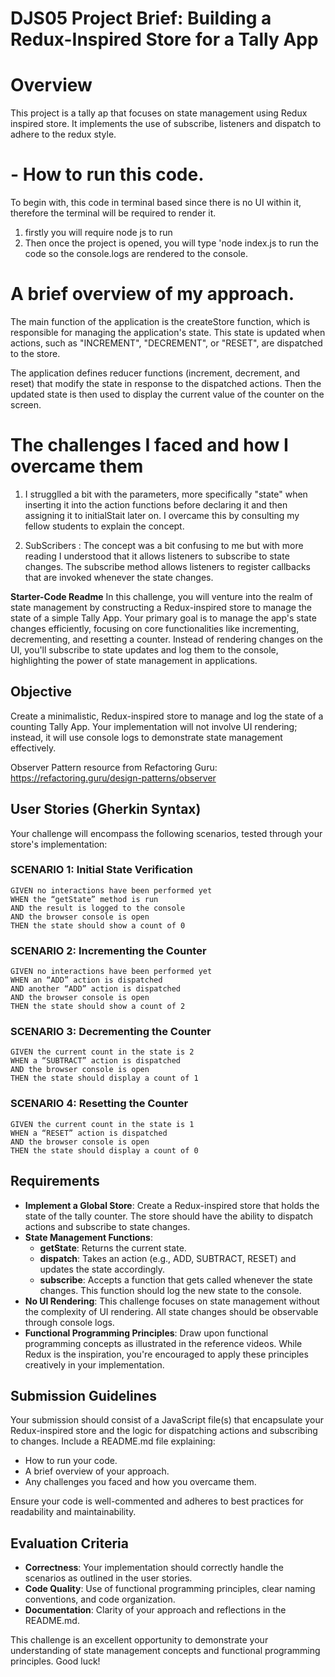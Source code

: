 # DJS05 Project Brief: Building a Redux-Inspired Store for a Tally App

# Overview

This project is a tally ap that focuses on state management using Redux inspired store. It implements the use of subscribe, listeners and dispatch to adhere to the redux style.

# - How to run this code.

To begin with, this code in terminal based since there is no UI within it, therefore the terminal will be required to render it.

1. firstly you will require node js to run
2. Then once the project is opened, you will type 'node index.js to run the code so the console.logs are rendered to the console.

# A brief overview of my approach.

The main function of the application is the createStore function, which is responsible for managing the application's state. This state is updated when actions, such as "INCREMENT", "DECREMENT", or "RESET", are dispatched to the store.

The application defines reducer functions (increment, decrement, and reset) that modify the state in response to the dispatched actions. Then the updated state is then used to display the current value of the counter on the screen.

# The challenges I faced and how I overcame them

1. I strugglled a bit with the parameters, more specifically "state" when inserting it into the action functions before declaring it and then assigning it to initialStait later on. I overcame this by consulting my fellow students to explain the concept.

2. SubScribers : The concept was a bit confusing to me but with more reading I understood that it allows listeners to subscribe to state changes. The subscribe method allows listeners to register callbacks that are invoked whenever the state changes.








**Starter-Code Readme**
In this challenge, you will venture into the realm of state management by constructing a Redux-inspired store to manage the state of a simple Tally App. Your primary goal is to manage the app's state changes efficiently, focusing on core functionalities like incrementing, decrementing, and resetting a counter. Instead of rendering changes on the UI, you'll subscribe to state updates and log them to the console, highlighting the power of state management in applications.

## Objective

Create a minimalistic, Redux-inspired store to manage and log the state of a counting Tally App. Your implementation will not involve UI rendering; instead, it will use console logs to demonstrate state management effectively.

Observer Pattern resource from Refactoring Guru: https://refactoring.guru/design-patterns/observer

## User Stories (Gherkin Syntax)

Your challenge will encompass the following scenarios, tested through your store's implementation:

### SCENARIO 1: Initial State Verification

```
GIVEN no interactions have been performed yet
WHEN the “getState” method is run
AND the result is logged to the console
AND the browser console is open
THEN the state should show a count of 0
```

### SCENARIO 2: Incrementing the Counter

```
GIVEN no interactions have been performed yet
WHEN an “ADD” action is dispatched
AND another “ADD” action is dispatched
AND the browser console is open
THEN the state should show a count of 2
```

### SCENARIO 3: Decrementing the Counter

```
GIVEN the current count in the state is 2
WHEN a “SUBTRACT” action is dispatched
AND the browser console is open
THEN the state should display a count of 1
```

### SCENARIO 4: Resetting the Counter

```
GIVEN the current count in the state is 1
WHEN a “RESET” action is dispatched
AND the browser console is open
THEN the state should display a count of 0
```

## Requirements

- **Implement a Global Store**: Create a Redux-inspired store that holds the state of the tally counter. The store should have the ability to dispatch actions and subscribe to state changes.
- **State Management Functions**:
  - **getState**: Returns the current state.
  - **dispatch**: Takes an action (e.g., ADD, SUBTRACT, RESET) and updates the state accordingly.
  - **subscribe**: Accepts a function that gets called whenever the state changes. This function should log the new state to the console.
- **No UI Rendering**: This challenge focuses on state management without the complexity of UI rendering. All state changes should be observable through console logs.
- **Functional Programming Principles**: Draw upon functional programming concepts as illustrated in the reference videos. While Redux is the inspiration, you're encouraged to apply these principles creatively in your implementation.

## Submission Guidelines

Your submission should consist of a JavaScript file(s) that encapsulate your Redux-inspired store and the logic for dispatching actions and subscribing to changes. Include a README.md file explaining:

- How to run your code.
- A brief overview of your approach.
- Any challenges you faced and how you overcame them.

Ensure your code is well-commented and adheres to best practices for readability and maintainability.

## Evaluation Criteria

- **Correctness**: Your implementation should correctly handle the scenarios as outlined in the user stories.
- **Code Quality**: Use of functional programming principles, clear naming conventions, and code organization.
- **Documentation**: Clarity of your approach and reflections in the README.md.

This challenge is an excellent opportunity to demonstrate your understanding of state management concepts and functional programming principles. Good luck!
